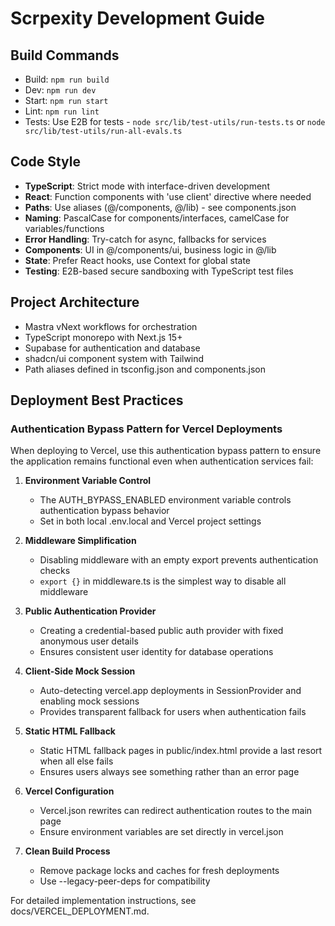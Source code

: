 # Scrpexity Development Guide

## Build Commands
- Build: `npm run build`
- Dev: `npm run dev` 
- Start: `npm run start`
- Lint: `npm run lint`
- Tests: Use E2B for tests - `node src/lib/test-utils/run-tests.ts` or `node src/lib/test-utils/run-all-evals.ts`

## Code Style
- **TypeScript**: Strict mode with interface-driven development
- **React**: Function components with 'use client' directive where needed
- **Paths**: Use aliases (@/components, @/lib) - see components.json
- **Naming**: PascalCase for components/interfaces, camelCase for variables/functions
- **Error Handling**: Try-catch for async, fallbacks for services
- **Components**: UI in @/components/ui, business logic in @/lib
- **State**: Prefer React hooks, use Context for global state
- **Testing**: E2B-based secure sandboxing with TypeScript test files

## Project Architecture
- Mastra vNext workflows for orchestration
- TypeScript monorepo with Next.js 15+
- Supabase for authentication and database
- shadcn/ui component system with Tailwind
- Path aliases defined in tsconfig.json and components.json

## Deployment Best Practices

### Authentication Bypass Pattern for Vercel Deployments

When deploying to Vercel, use this authentication bypass pattern to ensure the application remains functional even when authentication services fail:

1. **Environment Variable Control**
   - The AUTH_BYPASS_ENABLED environment variable controls authentication bypass behavior
   - Set in both local .env.local and Vercel project settings

2. **Middleware Simplification**
   - Disabling middleware with an empty export prevents authentication checks
   - `export {}` in middleware.ts is the simplest way to disable all middleware

3. **Public Authentication Provider**
   - Creating a credential-based public auth provider with fixed anonymous user details
   - Ensures consistent user identity for database operations

4. **Client-Side Mock Session**
   - Auto-detecting vercel.app deployments in SessionProvider and enabling mock sessions
   - Provides transparent fallback for users when authentication fails

5. **Static HTML Fallback**
   - Static HTML fallback pages in public/index.html provide a last resort when all else fails
   - Ensures users always see something rather than an error page

6. **Vercel Configuration**
   - Vercel.json rewrites can redirect authentication routes to the main page
   - Ensure environment variables are set directly in vercel.json

7. **Clean Build Process**
   - Remove package locks and caches for fresh deployments
   - Use --legacy-peer-deps for compatibility

For detailed implementation instructions, see docs/VERCEL_DEPLOYMENT.md.